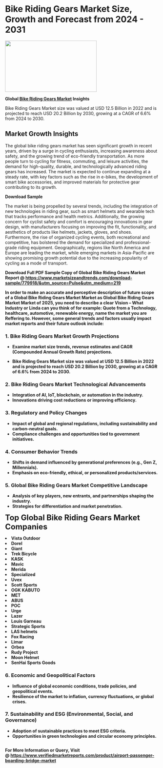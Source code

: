 <H1>Bike Riding Gears Market Size, Growth and Forecast from 2024 - 2031</H1><img class="aligncenter size-medium wp-image-584254" src="https://thirdeyenews.in/wp-content/uploads/2024/09/Global-Market-Research-300x168.jpeg" alt="" width="300" height="168" /><p><strong>Global&nbsp;<a href="https://www.marketsizeandtrends.com/download-sample/779918/&amp;utm_source=Pulse&amp;utm_medium=219">Bike Riding Gears Market</a> Insights</strong></p><p>Bike Riding Gears Market size was valued at USD 12.5 Billion in 2022 and is projected to reach USD 20.2 Billion by 2030, growing at a CAGR of 6.6% from 2024 to 2030.</p><p><h2>Market Growth Insights</h2> <p>The global bike riding gears market has seen significant growth in recent years, driven by a surge in cycling enthusiasts, increasing awareness about safety, and the growing trend of eco-friendly transportation. As more people turn to cycling for fitness, commuting, and leisure activities, the demand for high-quality, durable, and technologically advanced riding gears has increased. The market is expected to continue expanding at a steady rate, with key factors such as the rise in e-bikes, the development of smart bike accessories, and improved materials for protective gear contributing to its growth.</p> <p><strong>Download Sample</strong></p> <p>The market is being propelled by several trends, including the integration of new technologies in riding gear, such as smart helmets and wearable tech that tracks performance and health metrics. Additionally, the growing concern for cyclist safety and comfort is encouraging innovations in gear design, with manufacturers focusing on improving the fit, functionality, and aesthetics of products like helmets, jackets, gloves, and shoes. Furthermore, the rise of organized cycling events, both recreational and competitive, has bolstered the demand for specialized and professional-grade riding equipment. Geographically, regions like North America and Europe are leading the market, while emerging markets in Asia-Pacific are showing promising growth potential due to the increasing popularity of cycling as a mode of transport. <p><strong></p><p><span class=""><strong>Download Full PDF Sample Copy of Global Bike Riding Gears Market Report</strong> @ <a href="https://www.marketsizeandtrends.com/download-sample/779918/&amp;utm_source=Pulse&amp;utm_medium=219" target="_blank">https://www.marketsizeandtrends.com/download-sample/779918/&amp;utm_source=Pulse&amp;utm_medium=219</a></span></p><p>In order to make an accurate and perceptive description of future scope of a Global&nbsp;Bike Riding Gears Market Market as Global&nbsp;Bike Riding Gears Market Market of 2025, you need to describe a clear Vision &ndash; What Industry or Linda can you think of for example: Quote from a Technology, healthcare, automotive, renewable energy, name the market you are Reffering to. However, some general trends and factors usually impact market reports and their future outlook include:</p><h3>1.&nbsp;<strong>Bike Riding Gears Market Growth Projections</strong></h3><ul><li>Examine market size trends, revenue estimates and CAGR (Compounded Annual Growth Rate) projections.</li><li><p>Bike Riding Gears Market size was valued at USD 12.5 Billion in 2022 and is projected to reach USD 20.2 Billion by 2030, growing at a CAGR of 6.6% from 2024 to 2030.</p></li></ul><h3>2.&nbsp;<strong>Bike Riding Gears Market Technological Advancements</strong></h3><ul><li>Integration of AI, IoT, blockchain, or automation in the industry.</li><li>Innovations driving cost reductions or improving efficiency.</li></ul><h3>3.&nbsp;<strong>Regulatory and Policy Changes</strong></h3><ul><li>Impact of global and regional regulations, including sustainability and carbon-neutral goals.</li><li>Compliance challenges and opportunities tied to government initiatives.</li></ul><h3>4.&nbsp;<strong>Consumer Behavior Trends</strong></h3><ul><li>Shifts in demand influenced by generational preferences (e.g., Gen Z, Millennials).</li><li>Emphasis on eco-friendly, ethical, or personalized products/services.</li></ul><h3>5.&nbsp;<strong>Global Bike Riding Gears Market Competitive Landscape</strong></h3><ul><li>Analysis of key players, new entrants, and partnerships shaping the industry.</li><li>Strategies for differentiation and market penetration.</li></ul><p data-pm-slice="1 1 []"><span style="color: inherit; font-family: inherit; font-size: 25px;">Top Global Bike Riding Gears Market Companies</span></p><div class="" data-test-id=""><p><li>Vista Outdoor</li><li> Dorel</li><li> Giant</li><li> Trek Bicycle</li><li> KASK</li><li> Mavic</li><li> Merida</li><li> Specialized</li><li> Uvex</li><li> Scott Sports</li><li> OGK KABUTO</li><li> MET</li><li> ABUS</li><li> POC</li><li> Urge</li><li> Lazer</li><li> Louis Garneau</li><li> Strategic Sports</li><li> LAS helmets</li><li> Fox Racing</li><li> Limar</li><li> Orbea</li><li> Rudy Project</li><li> Moon Helmet</li><li> SenHai Sports Goods</li></p></div><h3>6.&nbsp;<strong>Economic and Geopolitical Factors</strong></h3><ul><li>Influence of global economic conditions, trade policies, and geopolitical events.</li><li>Resilience of the market to inflation, currency fluctuations, or global crises.</li></ul><h3>7.&nbsp;<strong>Sustainability and ESG (Environmental, Social, and Governance)</strong></h3><ul><li>Adoption of sustainable practices to meet ESG criteria.</li><li>Opportunities in green technologies and circular economy principles.</li></ul><h2><strong style="font-size: 14px;">For More Information or Query, Visit @&nbsp;</strong><a style="background-color: #ffffff; font-size: 14px;" href="https://www.marketsizeandtrends.com/report/bike-riding-gears-market/" target="_blank">https://www.verifiedmarketreports.com/product/airport-passenger-boarding-bridge-market</a></h2>
